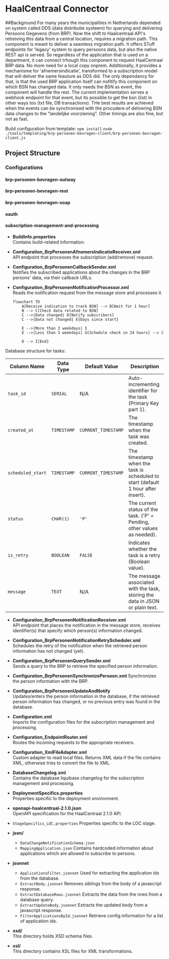 # HaalCentraal Connector

##Background
For many years the municipalities in Netherlands depended on system called DDS (data distributie systeem) for querying and delivering Persoons Gegevens (from BRP). Now the shift to Haalcentraal API's retreiving this data from a central location, requires a migration path. This component is meant to deliver a seamless migration path. It offers STuff endpoints for 'legacy' system to query persoons data, but also the native REST api is served. So regardless of the application that is used on a department, it can connect trhough this component to request HaalCentraal BRP data. No more need for a local copy onprem.
Additionally, it provides a mechanisme for 'afnemersindicatie', transformed to a subscription model that will deliver the same feauture as DDS did. The only dependancy for that, is that the used BRP application itself can nofitify this component on which BSN has changed data. It only needs the BSN as event, the component will handle the rest.
The current implementation serves a webhook endpoint for that event, but its possible to get the bsn (list) in other ways too (txt file, DB transactions). THe best results are achieved when the events can be synchronised with the procudere of delivering BSN data changes to the "landelijke voorziening". Other timings are also fine, but not as fast.

Build configuration from template:
`npm install`
`node ./tools/templating/brp-personen-bevragen-client/brp-personen-bevragen-client.js`

## Project Structure

### Configurations

#### **brp-personen-bevragen-outway**

#### **brp-personen-bevragen-rest**

#### **brp-personen-bevragen-soap**

#### **oauth**

#### **subscription-management-and-processing**

- **BuildInfo.properties**  
    Contains build-related information.

- **Configuration_BrpPersonenAfnemersIndicatieReceiver.xml**  
    API endpoint that processes the subscription (add/remove) request.

- **Configuration_BrpPersonenCallbackSender.xml**  
    Notifies the subscribed applications about the changes in the BRP persons' data, via their callback URLs.

- **Configuration_BrpPersonenNotificationProcessor.xml**  
    Reads the notification request from the message store and processes it.
    ```mermaid
    flowchart TD
        A[Receive indication to track BSN] --> B[Wait for 1 hour]
        B --> C[Check data related to BSN]
        C -->|Data changed| D[Notify subscribers]
        C -->|Data not changed| E{Days since start}

        E -->|More than 3 weekdays| I
        E -->|Less than 3 weekdays| G[Schedule check in 24 hours] --> C

        D --> I[End]
    ```

Database structure for tasks:

| **Column Name**     | **Data Type** | **Default Value**          | **Description**                                                                 |
|---------------------|---------------|----------------------------|---------------------------------------------------------------------------------|
| `task_id`           | `SERIAL`      | N/A                        | Auto-incrementing identifier for the task (Primary Key part 1).                 |
| `created_at`        | `TIMESTAMP`   | `CURRENT_TIMESTAMP`        | The timestamp when the task was created.                                         |
| `scheduled_start`   | `TIMESTAMP`   | `CURRENT_TIMESTAMP`        | The timestamp when the task is scheduled to start (default 1 hour after insert). |
| `status`            | `CHAR(1)`     | `'P'`                      | The current status of the task. ('P' = Pending, other values as needed).        |
| `is_retry`          | `BOOLEAN`     | `FALSE`                    | Indicates whether the task is a retry (Boolean value).                          |
| `message`           | `TEXT`        | N/A                        | The message associated with the task, storing the data in JSON or plain text.    |

- **Configuration_BrpPersonenNotificationReceiver.xml**  
    API endpoint that places the notification in the message store, receives identifier(s) that specify which person(s) information changed.

- **Configuration_BrpPersonenNotificationRetryScheduler.xml**  
    Schedules the retry of the notification when the retrieved person information has not changed (yet).

- **Configuration_BrpPersonenQuerySender.xml**  
    Sends a query to the BRP to retrieve the specified person information.

- **Configuration_BrpPersonenSynchronizePersoon.xml**
    Synchronizes the person information with the BRP.

- **Configuration_BrpPersonenUpdateAndNotify**  
    Updates/enters the person information in the database, if the retrieved person information has changed, or no previous entry was found in the database.

- **Configuration.xml**  
    Imports the configuration files for the subscription management and processing.

- **Configuration_EndpointRouter.xml**  
    Routes the incoming requests to the appropriate receivers.

- **Configuration_XmlFileAdapter.xml**  
    Custom adapter to read local files. Returns XML data if the file contains XML, otherwise tries to convert the file to XML.

- **DatabaseChangelog.xml**  
    Contains the database liquibase changelog for the subscription management and processing.

- **DeploymentSpecifics.properties**  
  Properties specific to the deployment environment.

- **openapi-haalcentraal-2.1.0.json**  
  OpenAPI specification for the HaalCentraal 2.1.0 API.

- `StageSpecifics_LOC.properties`
  Properties specific to the LOC stage.

- **json/**  
  - `DataChangeNotificationSchema.json`
  - `MappingApplication.json` Contains hardcoded information about applications which are allowed to subscribe to persons.

- **jsonnet**
  - `ApplicationsFilter.jsonnet` Used for extracting the application ids from the database.
  - `ExtractBody.jsonnet` Removes siblings from the body of a javascript response.
  - `ExtractDatabaseRows.jsonnet` Extracts the data from the rows from a database query.
  - `ExtractUpdateBody.jsonnet` Extracts the updated body from a javascript response.
  - `FilterApplicationsById.jsonnet` Retrieve config information for a list of application ids.

- **xsd/**  
  This directory holds XSD schema files.

- **xsl/**  
  This directory contains XSL files for XML transformations.
